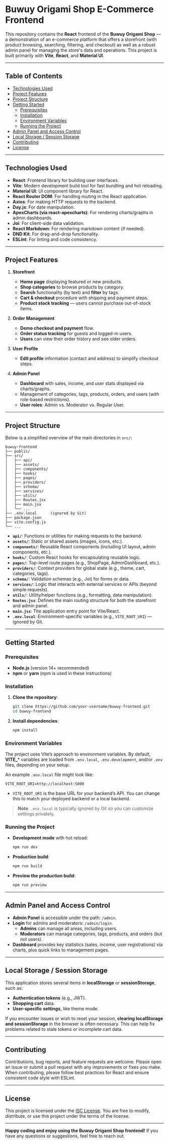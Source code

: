 # Buwuy Origami Shop E-Commerce Frontend

This repository contains the **React** frontend of the **Buwuy Origami Shop** — a demonstration of an e-commerce platform that offers a storefront (with product browsing, searching, filtering, and checkout) as well as a robust admin panel for managing the store's data and operations. This project is built primarily with **Vite**, **React**, and **Material UI**.

---

## Table of Contents

- [Technologies Used](#technologies-used)
- [Project Features](#project-features)
- [Project Structure](#project-structure)
- [Getting Started](#getting-started)
  - [Prerequisites](#prerequisites)
  - [Installation](#installation)
  - [Environment Variables](#environment-variables)
  - [Running the Project](#running-the-project)
- [Admin Panel and Access Control](#admin-panel-and-access-control)
- [Local Storage / Session Storage](#local-storage--session-storage)
- [Contributing](#contributing)
- [License](#license)

---

## Technologies Used

- **React**: Frontend library for building user interfaces.
- **Vite**: Modern development build tool for fast bundling and hot reloading.
- **Material UI**: UI component library for React.
- **React Router DOM**: For handling routing in the React application.
- **Axios**: For making HTTP requests to the backend.
- **Day.js**: For date manipulation.
- **ApexCharts (via react-apexcharts)**: For rendering charts/graphs in admin dashboards.
- **Joi**: For client-side data validation.
- **React Markdown**: For rendering markdown content (if needed).
- **DND Kit**: For drag-and-drop functionality.
- **ESLint**: For linting and code consistency.

---

## Project Features

1. **Storefront**  
   - **Home page** displaying featured or new products.  
   - **Shop categories** to browse products by category.  
   - **Search** functionality (by text) and **filter** by tags.  
   - **Cart & checkout** procedure with shipping and payment steps.  
   - **Product stock tracking** — users cannot purchase out-of-stock items.

2. **Order Management**  
   - **Demo checkout and payment** flow.  
   - **Order status tracking** for guests and logged-in users.  
   - **Users** can view their order history and see older orders.

3. **User Profile**  
   - **Edit profile** information (contact and address) to simplify checkout steps.  

4. **Admin Panel**  
   - **Dashboard** with sales, income, and user stats displayed via charts/graphs.  
   - Management of categories, tags, products, orders, and users (with role-based restrictions).
   - **User roles**: Admin vs. Moderator vs. Regular User.

---

## Project Structure

Below is a simplified overview of the main directories in `src/`:

```
buwuy-frontend
├── public/
├── src/
│   ├── api/
│   ├── assets/
│   ├── components/
│   ├── hooks/
│   ├── pages/
│   ├── providers/
│   ├── schema/
│   ├── services/
│   ├── utils/
│   ├── Routes.jsx
│   ├── main.jsx
│   └── ...
├── .env.local      (ignored by Git)
├── package.json
├── vite.config.js
└── ...
```

- **`api/`**: Functions or utilities for making requests to the backend.  
- **`assets/`**: Static or shared assets (images, icons, etc.).  
- **`components/`**: Reusable React components (including UI layout, admin components, etc.).  
- **`hooks/`**: Custom React hooks for encapsulating reusable logic.  
- **`pages/`**: Top-level route pages (e.g., ShopPage, AdminDashboard, etc.).  
- **`providers/`**: Context providers for global state (e.g., theme, cart, categories, tags).  
- **`schema/`**: Validation schemas (e.g., Joi) for forms or data.  
- **`services/`**: Logic that interacts with external services or APIs (beyond simple requests).  
- **`utils/`**: Utility/helper functions (e.g., formatting, data manipulation).  
- **`Routes.jsx`**: Defines the main routing structure for both the storefront and admin panel.  
- **`main.jsx`**: The application entry point for Vite/React.  
- **`.env.local`**: Environment-specific variables (e.g., `VITE_ROOT_URI`) — ignored by Git.

---

## Getting Started

### Prerequisites

- **Node.js** (version 14+ recommended)
- **npm** or **yarn** (npm is used in these instructions)

### Installation

1. **Clone the repository**:

   ```bash
   git clone https://github.com/your-username/buwuy-frontend.git
   cd buwuy-frontend
   ```

2. **Install dependencies**:

   ```bash
   npm install
   ```

### Environment Variables

The project uses Vite’s approach to environment variables. By default, **VITE_*** variables are loaded from `.env.local`, `.env.development`, and/or `.env` files, depending on your setup.  

An example `.env.local` file might look like:

```
VITE_ROOT_URI=http://localhost:5000
```

- `VITE_ROOT_URI` is the base URL for your backend’s API. You can change this to match your deployed backend or a local backend.

> **Note**: `.env.local` is typically ignored by Git so you can customize settings privately.

### Running the Project

- **Development mode** with hot reload:

  ```bash
  npm run dev
  ```

- **Production build**:

  ```bash
  npm run build
  ```

- **Preview the production build**:

  ```bash
  npm run preview
  ```

---

## Admin Panel and Access Control

- **Admin Panel** is accessible under the path: `/admin`.
- **Login** for admins and moderators: `/admin/login`.
  - **Admins** can manage all areas, including users.  
  - **Moderators** can manage categories, tags, products, and orders (but not users).
- **Dashboard** provides key statistics (sales, income, user registrations) via charts, plus quick links to management pages.

---

## Local Storage / Session Storage

This application stores several items in **localStorage** or **sessionStorage**, such as:

- **Authentication tokens** (e.g., JWT).
- **Shopping cart** data.
- **User-specific settings**, like theme mode.

If you encounter issues or wish to reset your session, **clearing localStorage and sessionStorage** in the browser is often necessary. This can help fix problems related to stale tokens or incomplete cart data.

---

## Contributing

Contributions, bug reports, and feature requests are welcome. Please open an issue or submit a pull request with any improvements or fixes you make. When contributing, please follow best practices for React and ensure consistent code style with ESLint.

---

## License

This project is licensed under the [ISC License](LICENSE). You are free to modify, distribute, or use this project under the terms of the license.

---

**Happy coding and enjoy using the Buwuy Origami Shop frontend!** If you have any questions or suggestions, feel free to reach out.